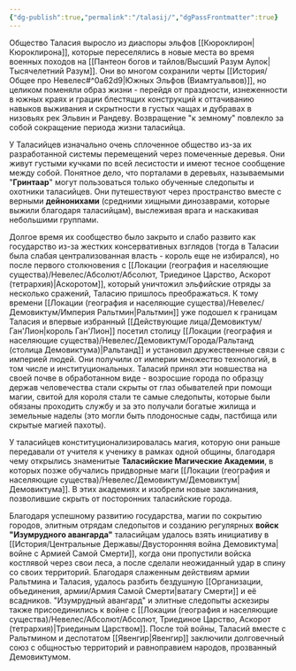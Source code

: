 ```yaml
---
{"dg-publish":true,"permalink":"/talasij/","dgPassFrontmatter":true}
---
```


Общество Таласия выросло из диаспоры эльфов [[Кюроклирон\|Кюроклирона]], которые переселялись в новые места во время военных походов на [[Пантеон богов и тайлов/Высший Разум Аулок\|Тысячелетний Разум]].
Они во многом сохранили черты [[История/Общее про Невелес#^0a62d9\|Южных Эльфов (Виамтуальвов)]], но целиком поменяли образ жизни - перейдя от праздности, изнеженности в южных краях и грации блестящих конструкций к оттачиванию навыков выживания и скрытности в густых чащах и дубравах в низовьях рек Эльвин и Рандеву. Возвращение "к земному" повлекло за собой сокращение периода жизни таласийца.

У Таласийцев изначально очень сплоченное общество из-за их разработанной системы перемещений через помеченные деревья. Они живут густыми кучками по всей лесистости и имеют тесное сообщение между собой. Понятное дело, что порталами в деревьях, называемыми "**Гринтаар**" могут пользоваться только обученные следопыты и охотники таласийцев. Они путешествуют через пространство вместе с верными **дейнонихами** (средними хищными динозаврами, которые выжили благодаря таласийцам), выслеживая врага и наскакивая небольшими группами.

Долгое время их сообщество было закрыто и слабо развито как государство из-за жестких консервативных взглядов (тогда в Таласии была слабая централизованная власть - король еще не избирался), но после первого столкновения с [[Локации (география и населяющие существа)/Невелес/Абсолют/Абсолют, Триединое Царство, Аскорот (тетрархия)\|Аскоротом]], который уничтожил эльфийские отряды за несколько сражений, Таласию пришлось преображаться. К тому времени [[Локации (география и населяющие существа)/Невелес/Демовиктум/Империя Ральтмин\|Ральтмин]] уже подошел к границам Таласия и впервые избранный [[Действующие лица/Демовиктум/Ган'Лион\|король Ган'Лион]] посетил столицу [[Локации (география и населяющие существа)/Невелес/Демовиктум/Города/Ральтанд (столица Демовиктума)\|Ральтанд]] и установил дружественные связи с империей людей. Они получили от империи множество технологий, в том числе и институциональных. Таласий принял эти новшества на своей почве в обработанном виде - возросшие города по образцу держав человечества стали скрыты от глаз обывателей при помощи магии, свитой для короля стали те самые следопыты, которые были обязаны проходить службу и за это получали богатые жилища и земельные наделы (это могли быть плодоносные сады, пастбища или скрытые магией пахоты). 

У таласийцев конституционализировалась магия, которую они раньше передавали от учителя к ученику в рамках одной общины, благодаря чему открылись знаменитые **Таласийские Магические Академии**, в которых позже обучались придворные маги [[Локации (география и населяющие существа)/Невелес/Демовиктум/Демовиктум\|Демовиктума]]. В этих академиях и изобрели новые заклинания, позволившие скрыть от посторонних таласийские города.

Благодаря успешному развитию государства, магии по сокрытию городов, элитным отрядам следопытов и созданию регулярных **войск "Изумрудного авангарда"** таласийцам удалось взять инициативу в [[История/Центральные Державы/Двусторонняя война Демовиктума\|войне с Армией Самой Смерти]], когда они пропустили войска костлявой через свои леса, а после сделали неожиданный удар в спину со своих территорий. Благодаря слаженным действиям армии Ральтмина и Таласия, удалось разбить бездушную [[Организации, объединения, армии/Армия Самой Смерти\|ватагу Смерти]] и её всадников. "Изумрудный авангард" и элитные следопыты аскезиры также присоединились к войне с [[Локации (география и населяющие существа)/Невелес/Абсолют/Абсолют, Триединое Царство, Аскорот (тетрархия)\|Триединым Царством]].
После той войны, Таласий вместе с Ральтмином и деспотатом [[Явенгир\|Явенгир]] заключили долговечный союз с общностью территорий и равноправием народов, прозванный Демовиктумом.
